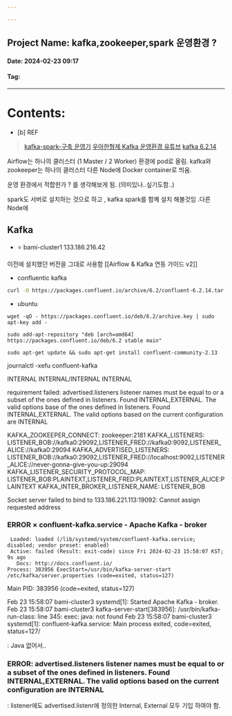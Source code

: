 ```yaml
---

---
```

## Project Name: kafka,zookeeper,spark 운영환경 ?
#### Date: 2024-02-23 09:17 
#### Tag:
---
# Contents:

- [b] REF
> [kafka-spark-구축 운영기](https://medium.com/team-joon/%EC%B4%88%EB%8B%B9-10000%EA%B1%B4%EC%9D%98-%EB%A1%9C%EA%B7%B8%EB%A5%BC-%EC%B2%98%EB%A6%AC%ED%95%B4%EB%B3%B4%EC%9E%90-edc9a3c620f1)
> [우아한형제 Kafka 운영환경 유튜브](https://www.youtube.com/watch?v=XyuqoWUCdGA)
> [kafka 6.2.14](https://docs.confluent.io/platform/6.2/installation/installing_cp/zip-tar.html)




Airflow는 하나의 클러스터 (1 Master / 2 Worker) 환경에 pod로 올림.
kafka와 zookeeper는 하나의 클러스터 다른 Node에 Docker container로 띄움.

운영 환경에서 적합한가 ? 를 생각해보게 됨. 
(의미있나..싶기도함..)

spark도 서버로 설치하는 것으로 하고 , kafka spark를 함꼐 설치 해볼것임 .다른 Node에

## Kafka

- ⭐ bami-cluster1  133.186.216.42

이전에 설치했던 버전을 그대로 사용함 [[Airflow & Kafka 연동 가이드 v2]]

- confluentic kafka 

```bash
curl -O https://packages.confluent.io/archive/6.2/confluent-6.2.14.tar.gz
```

- ubuntu 
```
wget -qO - https://packages.confluent.io/deb/6.2/archive.key | sudo apt-key add -
```

```
sudo add-apt-repository "deb [arch=amd64] https://packages.confluent.io/deb/6.2 stable main"
```

```
sudo apt-get update && sudo apt-get install confluent-community-2.13
```

journalctl -xefu confluent-kafka

INTERNAL
INTERNAL/INTERNAL
INTERNAL


requirement failed: advertised.listeners listener names must be equal to or a subset of the ones defined in listeners. Found INTERNAL,EXTERNAL. The valid options base of the ones defined in listeners. Found INTERNAL,EXTERNAL. The valid options based on the current configuration are INTERNAL


 KAFKA_ZOOKEEPER_CONNECT: zookeeper:2181
      KAFKA_LISTENERS: LISTENER_BOB://kafka0:29092,LISTENER_FRED://kafka0:9092,LISTENER_ALICE://kafka0:29094
      KAFKA_ADVERTISED_LISTENERS: LISTENER_BOB://kafka0:29092,LISTENER_FRED://localhost:9092,LISTENER_ALICE://never-gonna-give-you-up:29094
      KAFKA_LISTENER_SECURITY_PROTOCOL_MAP: LISTENER_BOB:PLAINTEXT,LISTENER_FRED:PLAINTEXT,LISTENER_ALICE:PLAINTEXT
      KAFKA_INTER_BROKER_LISTENER_NAME: LISTENER_BOB

Socket server failed to bind to 133.186.221.113:19092: Cannot assign requested address

### ERROR × confluent-kafka.service - Apache Kafka - broker
     Loaded: loaded (/lib/systemd/system/confluent-kafka.service; disabled; vendor preset: enabled)
     Active: failed (Result: exit-code) since Fri 2024-02-23 15:58:07 KST; 9s ago
       Docs: http://docs.confluent.io/
    Process: 383956 ExecStart=/usr/bin/kafka-server-start /etc/kafka/server.properties (code=exited, status=127)
   Main PID: 383956 (code=exited, status=127)

Feb 23 15:58:07 bami-cluster3 systemd[1]: Started Apache Kafka - broker.
Feb 23 15:58:07 bami-cluster3 kafka-server-start[383956]: /usr/bin/kafka-run-class: line 345: exec: java: not found
Feb 23 15:58:07 bami-cluster3 systemd[1]: confluent-kafka.service: Main process exited, code=exited, status=127/


: Java 없어서..

### ERROR: advertised.listeners listener names must be equal to or a subset of the ones defined in listeners. Found INTERNAL,EXTERNAL. The valid options based on the current configuration are INTERNAL


: listener에도 advertised.listenr에 정의한 Internal, External 모두 기입 하여야 함.


